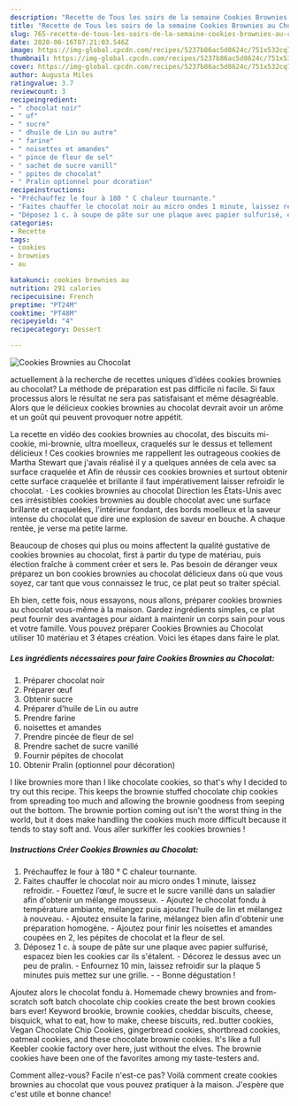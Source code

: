 ```yaml
---
description: "Recette de Tous les soirs de la semaine Cookies Brownies au Chocolat"
title: "Recette de Tous les soirs de la semaine Cookies Brownies au Chocolat"
slug: 765-recette-de-tous-les-soirs-de-la-semaine-cookies-brownies-au-chocolat
date: 2020-06-16T07:21:03.546Z
image: https://img-global.cpcdn.com/recipes/5237b86ac5d8624c/751x532cq70/cookies-brownies-au-chocolat-photo-principale-de-la-recette.jpg
thumbnail: https://img-global.cpcdn.com/recipes/5237b86ac5d8624c/751x532cq70/cookies-brownies-au-chocolat-photo-principale-de-la-recette.jpg
cover: https://img-global.cpcdn.com/recipes/5237b86ac5d8624c/751x532cq70/cookies-brownies-au-chocolat-photo-principale-de-la-recette.jpg
author: Augusta Miles
ratingvalue: 3.7
reviewcount: 3
recipeingredient:
- " chocolat noir"
- " uf"
- " sucre"
- " dhuile de Lin ou autre"
- " farine"
- " noisettes et amandes"
- " pince de fleur de sel"
- " sachet de sucre vanill"
- " ppites de chocolat"
- " Pralin optionnel pour dcoration"
recipeinstructions:
- "Préchauffez le four à 180 ° C chaleur tournante."
- "Faites chauffer le chocolat noir au micro ondes 1 minute, laissez refroidir. Fouettez l’œuf, le sucre et le sucre vanillé dans un saladier afin d&#39;obtenir un mélange mousseux. Ajoutez le chocolat fondu à température ambiante, mélangez puis ajoutez l&#39;huile de lin et mélangez à nouveau. Ajoutez ensuite la farine, mélangez bien afin d&#39;obtenir une préparation homogène. Ajoutez pour finir les noisettes et amandes coupées en 2, les pépites de chocolat et la fleur de sel."
- "Déposez 1 c. à soupe de pâte sur une plaque avec papier sulfurisé, espacez bien les cookies car ils s&#39;étalent. Décorez le dessus avec un peu de pralin. Enfournez 10 min, laissez refroidir sur la plaque 5 minutes puis mettez sur une grille.  Bonne dégustation !"
categories:
- Recette
tags:
- cookies
- brownies
- au

katakunci: cookies brownies au 
nutrition: 291 calories
recipecuisine: French
preptime: "PT24M"
cooktime: "PT48M"
recipeyield: "4"
recipecategory: Dessert

---
```



![Cookies Brownies au Chocolat](https://img-global.cpcdn.com/recipes/5237b86ac5d8624c/751x532cq70/cookies-brownies-au-chocolat-photo-principale-de-la-recette.jpg)

actuellement à la recherche de recettes uniques d'idées cookies brownies au chocolat? La méthode de préparation est pas difficile ni facile. Si faux processus alors le résultat ne sera pas satisfaisant et même désagréable. Alors que le délicieux cookies brownies au chocolat devrait avoir un arôme et un goût qui peuvent provoquer notre appétit.

La recette en vidéo des cookies brownies au chocolat, des biscuits mi-cookie, mi-brownie, ultra moelleux, craquelés sur le dessus et tellement délicieux ! Ces cookies brownies me rappellent les outrageous cookies de Martha Stewart que j&#39;avais réalisé il y a quelques années de cela avec sa surface craquelée et Afin de réussir ces cookies brownies et surtout obtenir cette surface craquelée et brillante il faut impérativement laisser refroidir le chocolat. · Les cookies brownies au chocolat Direction les États-Unis avec ces irrésistibles cookies brownies au double chocolat avec une surface brillante et craquelées, l&#39;intérieur fondant, des bords moelleux et la saveur intense du chocolat que dire une explosion de saveur en bouche. A chaque rentée, je verse ma petite larme.

Beaucoup de choses qui plus ou moins affectent la qualité gustative de cookies brownies au chocolat, first à partir du type de matériau, puis élection fraîche à comment créer et sers le. Pas besoin de déranger veux préparez un bon cookies brownies au chocolat délicieux dans où que vous soyez, car tant que vous connaissez le truc, ce plat peut so traiter spécial.


Eh bien, cette fois, nous essayons, nous allons, préparer cookies brownies au chocolat vous-même à la maison. Gardez ingrédients simples, ce plat peut fournir des avantages pour aidant à maintenir un corps sain pour vous et votre famille. Vous pouvez préparer Cookies Brownies au Chocolat utiliser 10 matériau et 3 étapes création. Voici les étapes dans faire le plat.

<!--inarticleads1-->

##### Les ingrédients nécessaires pour faire Cookies Brownies au Chocolat:

1. Préparer  chocolat noir
1. Préparer  œuf
1. Obtenir  sucre
1. Préparer  d&#39;huile de Lin ou autre
1. Prendre  farine
1.   noisettes et amandes
1. Prendre  pincée de fleur de sel
1. Prendre  sachet de sucre vanillé
1. Fournir  pépites de chocolat
1. Obtenir  Pralin (optionnel pour décoration)


I like brownies more than I like chocolate cookies, so that&#39;s why I decided to try out this recipe. This keeps the brownie stuffed chocolate chip cookies from spreading too much and allowing the brownie goodness from seeping out the bottom. The brownie portion coming out isn&#39;t the worst thing in the world, but it does make handling the cookies much more difficult because it tends to stay soft and. Vous aller surkiffer les cookies brownies ! 

<!--inarticleads2-->

##### Instructions Créer Cookies Brownies au Chocolat:

1. Préchauffez le four à 180 ° C chaleur tournante.
1. Faites chauffer le chocolat noir au micro ondes 1 minute, laissez refroidir. - Fouettez l’œuf, le sucre et le sucre vanillé dans un saladier afin d&#39;obtenir un mélange mousseux. - Ajoutez le chocolat fondu à température ambiante, mélangez puis ajoutez l&#39;huile de lin et mélangez à nouveau. - Ajoutez ensuite la farine, mélangez bien afin d&#39;obtenir une préparation homogène. - Ajoutez pour finir les noisettes et amandes coupées en 2, les pépites de chocolat et la fleur de sel.
1. Déposez 1 c. à soupe de pâte sur une plaque avec papier sulfurisé, espacez bien les cookies car ils s&#39;étalent. - Décorez le dessus avec un peu de pralin. - Enfournez 10 min, laissez refroidir sur la plaque 5 minutes puis mettez sur une grille. -  - Bonne dégustation !


Ajoutez alors le chocolat fondu à. Homemade chewy brownies and from-scratch soft batch chocolate chip cookies create the best brown cookies bars ever! Keyword brookie, brownie cookies, cheddar biscuits, cheese, bisquick, what to eat, how to make, cheese biscuits, red..butter cookies, Vegan Chocolate Chip Cookies, gingerbread cookies, shortbread cookies, oatmeal cookies, and these chocolate brownie cookies. It&#39;s like a full Keebler cookie factory over here, just without the elves. The brownie cookies have been one of the favorites among my taste-testers and. 


Comment allez-vous? Facile n'est-ce pas? Voilà comment create cookies brownies au chocolat que vous pouvez pratiquer à la maison. J'espère que c'est utile et bonne chance!
